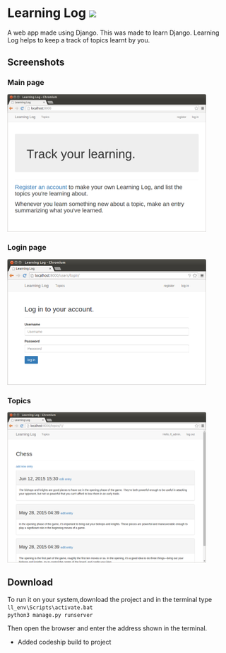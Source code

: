 # Learning Log ![](https://img.shields.io/badge/Python-v3.5.2-red.svg)
A web app made using Django. This was made to learn Django. Learning Log helps to keep a track of topics learnt by you.

## Screenshots
### Main page  
<img src="https://github.com/agarwal-akash/Learning-Log/blob/master/screenshots/main.png" width="450">  

### Login page                      
<img src="https://github.com/agarwal-akash/Learning-Log/blob/master/screenshots/login.png" width="450">   

### Topics  
<img src="https://github.com/agarwal-akash/Learning-Log/blob/master/screenshots/topics.png" width="450">  

## Download 
To run it on your system,download the project and in the terminal type  
`ll_env\Scripts\activate.bat`   
`python3 manage.py runserver`  

Then open the browser and enter the address shown in the terminal.

* Added codeship build to project
